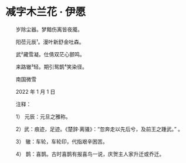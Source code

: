 # 减字木兰花 · 伊愿

　　岁除尘器。梦黯伤离皆夜魇。

　　阳莅元辰¹。漫叶新舒金吐森。

　　武²藏雪凝。仕倩双茫心颤鸣。

　　来路辙³轻。期引鸳鹊⁴笑染径。





　　南国微雪

　　2022 年 1 月 1 日





　　注释：

　　1） 元辰：元旦之雅称。

　　2）武：痕迹，足迹。《楚辞·离骚》：“忽奔走以先后兮，及前王之踵武。” 。

　　3） 辙：车轮，车轮印，代指艰辛困苦。

　　4） 鹊：喜鹊。古时喜鹊有报喜鸟一说，庆贺主人家升迁或乔迁。


